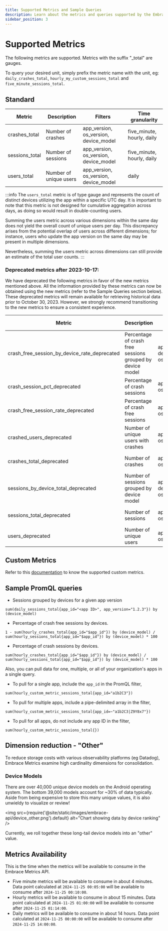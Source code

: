 ```yaml
---
title: Supported Metrics and Sample Queries
description: Learn about the metrics and queries supported by the Embrace API
sidebar_position: 3
---
```


# Supported Metrics

The following metrics are supported. Metrics with the suffix "_total" are gauges.

To query your desired unit, simply prefix the metric name with the unit, eg: `daily_crashes_total`, `hourly_my_custom_sessions_total` and `five_minute_sessions_total`.

## Standard

| Metric         | Description            | Filters                               | Time granularity           |
|----------------|------------------------|---------------------------------------|----------------------------|
| crashes_total  | Number of crashes      | app_version, os_version, device_model | five_minute, hourly, daily |
| sessions_total | Number of sessions     | app_version, os_version, device_model | five_minute, hourly, daily |
| users_total    | Number of unique users | app_version, os_version, device_model | daily                      |

:::info
The `users_total` metric is of type gauge and represents the count of distinct devices utilizing the app within a specific UTC day. 
It is important to note that this metric is not designed for cumulative aggregation across days, as doing so would result in double-counting users.

Summing the users metric across various dimensions within the same day does not yield the overall count of unique users per day. 
This discrepancy arises from the potential overlap of users across different dimensions; for instance, users who update the app version on the same day may be present in multiple dimensions.

Nevertheless, summing the users metric across dimensions can still provide an estimate of the total user counts.
:::

### Deprecated metrics after 2023-10-17:
We have deprecated the following metrics in favor of the new metrics mentioned above.
All the information provided by these metrics can now be obtained using the new metrics (refer to the Sample Queries section below).
These deprecated metrics will remain available for retrieving historical data prior to October 30, 2023.
However, we strongly recommend transitioning to the new metrics to ensure a consistent experience.

| Metric                                       | Description                                               | Filters                               | Time granularity           |
|----------------------------------------------|-----------------------------------------------------------|---------------------------------------|----------------------------|
| crash_free_session_by_device_rate_deprecated | Percentage of crash free sessions grouped by device model | app_version, device_model, os_version | hourly, daily              |
| crash_session_pct_deprecated                 | Percentage of crash sessions                              | app_version, os_version               | hourly, daily              |
| crash_free_session_rate_deprecated           | Percentage of crash free sessions                         | app_version, os_version               | hourly, daily              |
| crashed_users_deprecated                     | Number of unique users with crashes                       | app_version, os_version               | hourly, daily              |
| crashes_total_deprecated                     | Number of crashes                                         | app_version, os_version               | five_minute, hourly, daily |
| sessions_by_device_total_deprecated          | Number of sessions grouped by device model                | app_version, device_model, os_version | hourly, daily              |
| sessions_total_deprecated                    | Number of sessions                                        | app_version, os_version               | five_minute, hourly, daily |
| users_deprecated                             | Number of unique users                                    | app_version, os_version               | hourly, daily              |

## Custom Metrics

Refer to this [documentation](/custom-metrics-api/supported_metrics) to know the supported custom metrics.

## Sample PromQL queries

* Sessions grouped by devices for a given app version
```promql
sum(daily_sessions_total{app_id="<app ID>", app_version="1.2.3"}) by (device_model)
```

* Percentage of crash free sessions by devices.
```promql
1 - sum(hourly_crashes_total{app_id="$app_id"}) by (device_model) / sum(hourly_sessions_total{app_id="$app_id"}) by (device_model) * 100
```

* Percentage of crash sessions by devices.
```promql
sum(hourly_crashes_total{app_id="$app_id"}) by (device_model) / sum(hourly_sessions_total{app_id="$app_id"}) by (device_model) * 100
```

Also, you can pull data for one, multiple, or all of your organization's apps in a single query.

* To pull for a single app, include the `app_id` in the PromQL filter,
```promql
sum(hourly_custom_metric_sessions_total{app_id="a1b2C3"})
```

* To pull for multiple apps, include a pipe-delimited array in the filter,
```promql
sum(hourly_custom_metric_sessions_total{app_id=~"a1b2C3|Z9Y8x7"}) 
```

* To pull for all apps, do not include any app ID in the filter,
```promql
sum(hourly_custom_metric_sessions_total{})
```

## Dimension reduction - "Other"

To reduce storage costs with various observability platforms (eg Datadog), Embrace Metrics examine high cardinality dimensions for consolidation.

### Device Models

There are over 40,000 unique device models on the Android operating system. The bottom 39,000 models account for ~30% of data typically.  Aside from being expensive to store this many unique values, it is also unwieldy to visualize or review!

<img src={require('@site/static/images/embrace-api/device_other.png').default} alt="Chart showing data by device ranking" />

Currently, we roll together these long-tail device models into an "other" value.

## Metrics Availability

This is the time when the metrics will be available to consume in the Embrace Metrics API. 

- Five minute metrics will be available to consume in about 4 minutes. Data point calculated at `2024-11-25 00:05:00` will be available to consume after `2024-11-25 00:10:00`.
- Hourly metrics will be available to consume in about 15 minutes. Data point calculated at `2024-11-25 01:00:00` will be available to consume after `2024-11-25 01:14:00`.
- Daily metrics will be available to consume in about 14 hours. Data point calculated at `2024-11-25 00:00:00` will be available to consume after `2024-11-25 14:00:00`.

